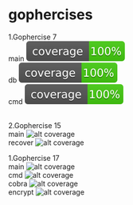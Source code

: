 # gophercises

1.Gophercise 7<br>
main ![alt coverage](https://github.com/Dayanand-Chinchure/gophercises/blob/master/Gophercises-7/coverage.svg)<br>
db   ![alt coverage](https://github.com/Dayanand-Chinchure/gophercises/blob/master/Gophercises-7/db/coverage.svg)<br>
cmd  ![alt coverage](https://github.com/Dayanand-Chinchure/gophercises/blob/master/Gophercises-7/cmd/coverage.svg)<br><br>

2.Gophercise 15<br>
main ![alt coverage](https://github.com/Dayanand-Chinchure/gophercises/blob/master/Gophercises-15/coverage.svg)<br>
recover   ![alt coverage](https://github.com/Dayanand-Chinchure/gophercises/blob/master/Gophercises-15/recover/coverage.svg)<br>


1.Gophercise 17<br>
main     ![alt coverage](https://github.com/Dayanand-Chinchure/gophercises/blob/master/Gophercises-17/coverage.svg)<br>
cmd      ![alt coverage](https://github.com/Dayanand-Chinchure/gophercises/blob/master/Gophercises-17/cmd/coverage.svg)<br>
cobra    ![alt coverage](https://github.com/Dayanand-Chinchure/gophercises/blob/master/Gophercises-17/cmd/cobra/coverage.svg)<br>
encrypt  ![alt coverage](https://github.com/Dayanand-Chinchure/gophercises/blob/master/Gophercises-17/encrypt/coverage.svg)<br>
